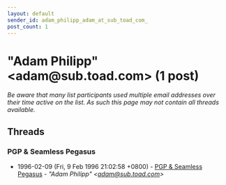 ```yaml
---
layout: default
sender_id: adam_philipp_adam_at_sub_toad_com_
post_count: 1
---
```


# "Adam Philipp" <adam<span>@</span>sub.toad.com> (1 post)

_Be aware that many list participants used multiple email addresses over their time active on the list. As such this page may not contain all threads available._

## Threads

### PGP & Seamless Pegasus
+ 1996-02-09 (Fri, 9 Feb 1996 21:02:58 +0800) - [PGP & Seamless Pegasus](/archive/1996/02/8bdf793c2581e7c04a92cfeab4b9b8ac072316d517f21d36c07e4f4180b9fee1) - _"Adam Philipp" \<adam@sub.toad.com\>_


